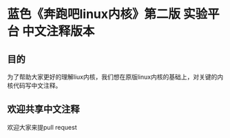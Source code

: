 # 蓝色《奔跑吧linux内核》第二版 实验平台 中文注释版本

## 目的
为了帮助大家更好的理解liux内核，我们想在原版linux内核的基础上，对关键的内核代码写中文注释。

## 欢迎共享中文注释

欢迎大家来提pull request
